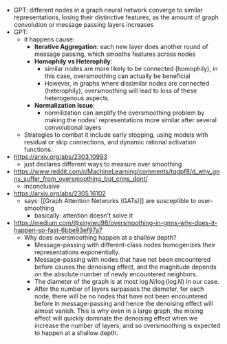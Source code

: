 - GPT: different nodes in a graph neural network converge to similar representations, losing their distinctive features, as the amount of graph convolution or message passing layers increases
- GPT:
	- it happens cause:
		- **Iterative Aggregation**: each new layer does another round of message passing, which smooths features across nodes
		- **Homophily vs Heterophily**: 
			- similar nodes are more likely to be connected (homophily), in this case, oversmoothing can actually be beneficial
			- However, in graphs where dissimilar nodes are connected (heterophily), oversmoothing will lead to loss of these heterogenous aspects.
		- **Normalization Issue**:
			- normilization can amplify the oversmoothing problem by making the nodes' representations more similar after several convolutional layers
	- Strategies to combat it include early stopping, using models with residual or skip connections, and dynamic rational activation functions.
- https://arxiv.org/abs/2303.10993
	- just declares different ways to measure over smoothing
- https://www.reddit.com/r/MachineLearning/comments/tqdpf8/d_why_gnns_suffer_from_oversmoothing_but_cnns_dont/
	- inconclusive
- https://arxiv.org/abs/2305.16102
	- says: [[Graph Attention Networks (GATs)]] are susceptible to over-smoothing
		- basically: attention doesn't solve it
- https://medium.com/@xinyiwu98/oversmoothing-in-gnns-why-does-it-happen-so-fast-6bbe93ef97a7
	- Why does oversmoothing happen at a shallow depth?
		- Message-passing with different-class nodes homogenizes their representations exponentially.
		- Message-passing with nodes that have not been encountered before causes the denoising effect, and the magnitude depends on the absolute number of newly encountered neighbors.
		- The diameter of the graph is at most $\log N/\log(\log N)$ in our case.
		- After the number of layers surpasses the diameter, for each node, there will be no nodes that have not been encountered before in message-passing and hence the denoising effect will almost vanish. This is why even in a large graph, the mixing effect will quickly dominate the denoising effect when we increase the number of layers, and so oversmoothing is expected to happen at a shallow depth.